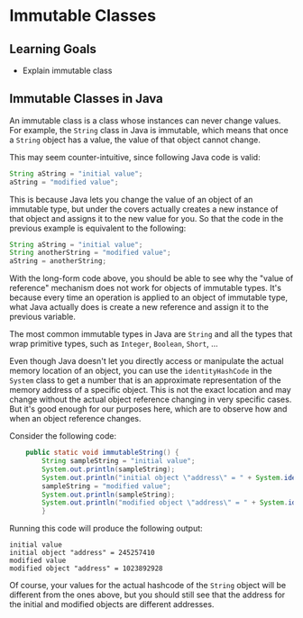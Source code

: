 # Immutable Classes

## Learning Goals

- Explain immutable class

## Immutable Classes in Java

An immutable class is a class whose instances can never change values. For
example, the `String` class in Java is immutable, which means that once a
`String` object has a value, the value of that object cannot change.

This may seem counter-intuitive, since following Java code is valid:

```java
String aString = "initial value";
aString = "modified value";
```

This is because Java lets you change the value of an object of an immutable
type, but under the covers actually creates a new instance of that object and
assigns it to the new value for you. So that the code in the previous example is
equivalent to the following:

```java
String aString = "initial value";
String anotherString = "modified value";
aString = anotherString;
```

With the long-form code above, you should be able to see why the "value of
reference" mechanism does not work for objects of immutable types. It's because
every time an operation is applied to an object of immutable type, what Java
actually does is create a new reference and assign it to the previous variable.

The most common immutable types in Java are `String` and all the types that wrap
primitive types, such as `Integer`, `Boolean`, `Short`, ...

Even though Java doesn't let you directly access or manipulate the actual memory
location of an object, you can use the `identityHashCode` in the `System` class
to get a number that is an approximate representation of the memory address of a
specific object. This is not the exact location and may change without the
actual object reference changing in very specific cases. But it's good enough
for our purposes here, which are to observe how and when an object reference
changes.

Consider the following code:

```java
    public static void immutableString() {
        String sampleString = "initial value";
        System.out.println(sampleString);
        System.out.println("initial object \"address\" = " + System.identityHashCode(sampleString));
        sampleString = "modified value";
        System.out.println(sampleString);
        System.out.println("modified object \"address\" = " + System.identityHashCode(sampleString));
        }
```

Running this code will produce the following output:

```plaintext
initial value
initial object "address" = 245257410
modified value
modified object "address" = 1023892928
```

Of course, your values for the actual hashcode of the `String` object will be
different from the ones above, but you should still see that the address for the
initial and modified objects are different addresses.
